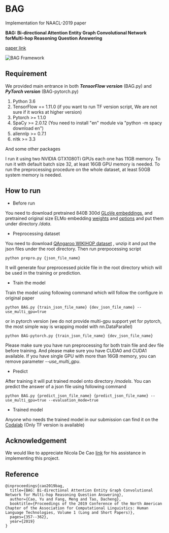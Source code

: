 # BAG
Implementation for NAACL-2019 paper 

**BAG: Bi-directional Attention Entity Graph Convolutional Network forMulti-hop Reasoning Question Answering**

[paper link](http://arxiv.org/abs/1904.04969)

![BAG Framework](https://github.com/caoyu1991/BAG/blob/master/BAG.png)

## Requirement
We provided main entrance in both **_TensorFlow version_** (BAG.py) and **_PyTorch version_** (BAG-pytorch.py)
1. Python 3.6
2. TensorFlow == 1.11.0 (if you want to run TF version script, We are not sure if it works at higher version)
3. Pytorch >= 1.1.0
4. SpaCy >= 2.0.12 (You need to install "en" module via "python -m spacy download en")
5. allennlp >= 0.7.1
6. nltk >= 3.3

And some other packages

I run it using two NVIDIA GTX1080Ti GPUs each one has 11GB memory. To run it with 
default batch size 32, at least 16GB GPU memory is needed. To run the preprocessing
procedure on the whole dataset, at least 50GB system memory is needed.

## How to run
- Before run

You need to download pretrained 840B 300d [GLoVe embeddings](http://nlp.stanford.edu/data/glove.840B.300d.zip), 
and pretrained original size ELMo embedding [weights](https://s3-us-west-2.amazonaws.com/allennlp/models/elmo/2x4096_512_2048cnn_2xhighway/elmo_2x4096_512_2048cnn_2xhighway_weights.hdf5)
 and [options](https://s3-us-west-2.amazonaws.com/allennlp/models/elmo/2x4096_512_2048cnn_2xhighway/elmo_2x4096_512_2048cnn_2xhighway_options.json) and put them under directory _/data_. 
 
- Preprocessing dataset

You need to download [QAngaroo WIKIHOP dataset](https://drive.google.com/file/d/1ytVZ4AhubFDOEL7o7XrIRIyhU8g9wvKA/view)
, unzip it and put the json files under the root directory. Then run prerpocessing script 

`python prepro.py {json_file_name}`

It will generate four preprocessed pickle file in the root directory which will be used
in the training or prediction.

- Train the model

Train the model using following command which will follow the configure
in original paper

`python BAG.py {train_json_file_name} {dev_json_file_name} --use_multi_gpu=true`

or in pytorch version (we do not provide multi-gpu support yet for pytorch, the most simple way is wrapping model with 
nn.DataParallel)

`python BAG-pytorch.py {train_json_file_name} {dev_json_file_name}`

Please make sure you have run preprocessing for both train file and dev
file before training. And please make sure you have CUDA0 and CUDA1 available.
If you have single GPU with more than 16GB memory, you can remove parameter 
_--use_multi_gpu_.

- Predict 

After training it will put trained model onto directory _/models_.
You can predict the answer of a json file using following command 

`python BAG.py {predict_json_file_name} {predict_json_file_name} --use_multi_gpu=true --evaluation_mode=true`

- Trained model

Anyone who needs the trained model in our submission can find it on the [Codalab](https://worksheets.codalab.org/bundles/0x26949d12bc5845c2a341b2ede40986f1) (Only TF version is available)

## Acknowledgement

We would like to appreciate Nicola De Cao [link](https://nicola-decao.github.io/) for his assistance in implementing this project.

## Reference
```
@inproceedings{cao2019bag,
  title={BAG: Bi-directional Attention Entity Graph Convolutional Network for Multi-hop Reasoning Question Answering},
  author={Cao, Yu and Fang, Meng and Tao, Dacheng},
  booktitle={Proceedings of the 2019 Conference of the North American Chapter of the Association for Computational Linguistics: Human Language Technologies, Volume 1 (Long and Short Papers)},
  pages={357--362},
  year={2019}
}
```
